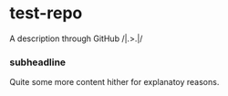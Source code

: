 # test-repo
A description through GitHub /|.>.|/

### subheadline
Quite some more content hither for explanatoy reasons.